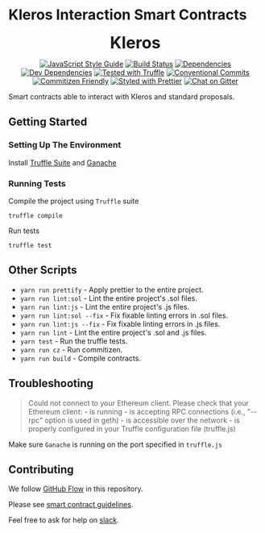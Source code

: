 # Kleros Interaction Smart Contracts

<p align="center">
  <b style="font-size: 32px;">Kleros</b>
</p>

<p align="center">
  <a href="https://standardjs.com"><img src="https://img.shields.io/badge/code_style-standard-brightgreen.svg" alt="JavaScript Style Guide"></a>
  <a href="https://travis-ci.org/kleros/kleros-interaction"><img src="https://travis-ci.org/kleros/kleros-interaction.svg?branch=master" alt="Build Status"></a>
  <a href="https://david-dm.org/kleros/kleros-interaction"><img src="https://david-dm.org/kleros/kleros-interaction.svg" alt="Dependencies"></a>
  <a href="https://david-dm.org/kleros/kleros-interaction?type=dev"><img src="https://david-dm.org/kleros/kleros-interaction/dev-status.svg" alt="Dev Dependencies"></a>
  <a href="https://github.com/trufflesuite/truffle"><img src="https://img.shields.io/badge/tested%20with-truffle-red.svg" alt="Tested with Truffle"></a>
  <a href="https://conventionalcommits.org"><img src="https://img.shields.io/badge/Conventional%20Commits-1.0.0-yellow.svg" alt="Conventional Commits"></a>
  <a href="http://commitizen.github.io/cz-cli/"><img src="https://img.shields.io/badge/commitizen-friendly-brightgreen.svg" alt="Commitizen Friendly"></a>
  <a href="https://github.com/prettier/prettier"><img src="https://img.shields.io/badge/styled_with-prettier-ff69b4.svg" alt="Styled with Prettier"></a>
  <a href="https://gitter.im/kleros/kleros-interaction?utm_source=badge&utm_medium=badge&utm_campaign=pr-badge&utm_content=badge"><img src="https://badges.gitter.im/kleros/kleros-interaction.svg" alt="Chat on Gitter"></a>
</p>

Smart contracts able to interact with Kleros and standard proposals.


## Getting Started

### Setting Up The Environment

Install [Truffle Suite](https://truffleframework.com/) and [Ganache](https://truffleframework.com/ganache)

### Running Tests

Compile the project using `Truffle` suite
```
truffle compile
```
Run tests
```
truffle test
```

## Other Scripts

- `yarn run prettify` - Apply prettier to the entire project.
- `yarn run lint:sol` - Lint the entire project's .sol files.
- `yarn run lint:js` - Lint the entire project's .js files.
- `yarn run lint:sol --fix` - Fix fixable linting errors in .sol files.
- `yarn run lint:js --fix` - Fix fixable linting errors in .js files.
- `yarn run lint` - Lint the entire project's .sol and .js files.
- `yarn test` - Run the truffle tests.
- `yarn run cz` - Run commitizen.
- `yarn run build` - Compile contracts.


## Troubleshooting
> Could not connect to your Ethereum client. Please check that your Ethereum client:
    - is running
    - is accepting RPC connections (i.e., "--rpc" option is used in geth)
    - is accessible over the network
    - is properly configured in your Truffle configuration file (truffle.js)

Make sure `Ganache` is running on the port specified in `truffle.js`

## Contributing

We follow [GitHub Flow](https://guides.github.com/introduction/flow/) in this repository.

Please see [smart contract guidelines](https://github.com/kleros/kleros/wiki/Guidelines-contracts).

Feel free to ask for help on [slack](https://slack.kleros.io/).
